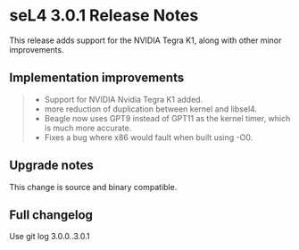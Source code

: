# seL4 3.0.1 Release Notes


This release adds support for the NVIDIA Tegra K1, along with other
minor improvements.

## Implementation improvements


> -   Support for NVIDIA Nvidia Tegra K1 added.
> -   more reduction of duplication between kernel and libsel4.
> -   Beagle now uses GPT9 instead of GPT11 as the kernel timer, which
>     is much more accurate.
> -   Fixes a bug where x86 would fault when built using -O0.

## Upgrade notes


This change is source and binary compatible.

## Full changelog


Use git log 3.0.0..3.0.1
